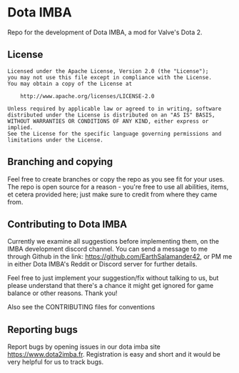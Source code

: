 # Dota IMBA
Repo for the development of Dota IMBA, a mod for Valve's Dota 2.

## License

```
Licensed under the Apache License, Version 2.0 (the "License");
you may not use this file except in compliance with the License.
You may obtain a copy of the License at

    http://www.apache.org/licenses/LICENSE-2.0

Unless required by applicable law or agreed to in writing, software
distributed under the License is distributed on an "AS IS" BASIS,
WITHOUT WARRANTIES OR CONDITIONS OF ANY KIND, either express or implied.
See the License for the specific language governing permissions and
limitations under the License.
```

## Branching and copying
Feel free to create branches or copy the repo as you see fit for your uses. The repo is open source for a reason - you're free to use all abilities, items, et cetera provided here; just make sure to credit from where they came from.

## Contributing to Dota IMBA
Currently we examine all suggestions before implementing them, on the IMBA development discord channel. You can send a message to me through Github in the link: https://github.com/EarthSalamander42, or PM me in either Dota IMBA's Reddit or Discord server for further details.

Feel free to just implement your suggestion/fix without talking to us, but please understand that there's a chance it might get ignored for game balance or other reasons. Thank you!

Also see the CONTRIBUTING files for conventions

## Reporting bugs
Report bugs by opening issues in our dota imba site https://www.dota2imba.fr. Registration is easy and short and it would be very helpful for us to track bugs. 
